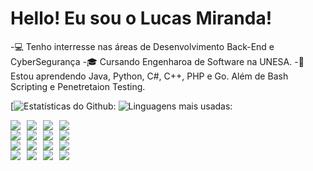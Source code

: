 # Hello! Eu sou o Lucas Miranda!

-💻 Tenho interresse nas áreas de Desenvolvimento Back-End e CyberSegurança
-🎓 Cursando Engenharoa de Software na UNESA.
-🦾 Estou aprendendo Java, Python, C#, C++, PHP e Go. Além de Bash
Scripting e Penetretaion Testing.

[![Estatísticas do Github:](https://github-readme-stats.vercel.app/api?username=itslucasmiranda&show_icons=true&theme=radical)
![Linguagens mais usadas:](https://github-readme-stats.vercel.app/api/top-langs/?username=itslucasmiranda&layout=compact&theme=radical)

<div style="display: flex; flex-wrap: wrap; gap: 10px;">
  <img src="https://img.shields.io/badge/Java-F7DF1E?style=for-the-badge&logo=java&logoColor=white" />
  <img src="https://img.shields.io/badge/Python-3776AB?style=for-the-badge&logo=python&logoColor=white" />
  <img src="https://img.shields.io/badge/C%23-239120?style=for-the-badge&logo=csharp&logoColor=white" />
  <img src="https://img.shields.io/badge/C%2B%2B-00599C?style=for-the-badge&logo=cplusplus&logoColor=white" />
</div>
<div style="display: flex; flex-wrap: wrap; gap: 10px;">
  <img src="https://img.shields.io/badge/JavaScript-F7DF1E?style=for-the-badge&logo=javascript&logoColor=black" />
  <img src="https://img.shields.io/badge/Go-00ADD8?style=for-the-badge&logo=go&logoColor=white" />
  <img src="https://img.shields.io/badge/Bash-Scripting-4EAA25?style=for-the-badge&logo=gnubash&logoColor=white" />
  <img src="https://img.shields.io/badge/Penetration-Testing-009688?style=for-the-badge&logo=penetrationtesting&logoColor=white" />
</div>
<div style="display: flex; flex-wrap: wrap; gap: 10px;">
  <img src="https://img.shields.io/badge/Malware-Analysis-1E88E5?style=for-the-badge&logo=malware&logoColor=white" />
  <img src="https://img.shields.io/badge/OSINT-00796B?style=for-the-badge&logo=osint&logoColor=white" />
  <img src="https://img.shields.io/badge/Bug-Hunter-F44336?style=for-the-badge&logo=bug&logoColor=white" />
  <img src="https://img.shields.io/badge/Red-Teamer-FF9800?style=for-the-badge&logo=redteam&logoColor=white" />
</div>
<div style="display: flex; flex-wrap: wrap; gap: 10px;">
<img src="https://img.shields.io/badge/Network-Monitoring-9C27B0?style=for-the-badge&logo=networkmonitoring&logoColor=white" />
  <img src="https://img.shields.io/badge/Reverse-Engineering-3F51B5?style=for-the-badge&logo=reverseengineering&logoColor=white" />
  <img src="https://img.shields.io/badge/Incident-Response-607D8B?style=for-the-badge&logo=incidentresponse&logoColor=white" />
  <img src="https://img.shields.io/badge/Log-Analysis-8BC34A?style=for-the-badge&logo=loganalysis&logoColor=white" />
</div>
